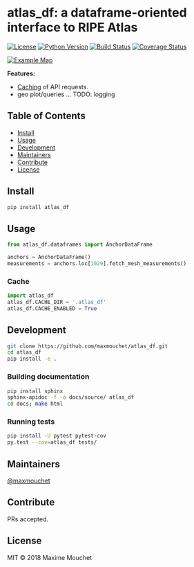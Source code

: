 # atlas_df: a dataframe-oriented interface to RIPE Atlas

[![License](https://img.shields.io/badge/license-MIT-blue.svg?style=flat)](https://github.com/maxmouchet/atlas_df/blob/master/LICENSE)
[![Python Version](https://img.shields.io/badge/python-3-blue.svg?style=flat)](#)
[![Build Status](https://travis-ci.org/maxmouchet/atlas_df.svg?branch=master)](https://travis-ci.org/maxmouchet/atlas_df)
[![Coverage Status](https://coveralls.io/repos/github/maxmouchet/atlas_df/badge.svg?branch=master)](https://coveralls.io/github/maxmouchet/atlas_df?branch=master)

[![Example Map](https://github.com/maxmouchet/atlas_df/blob/master/examples/1001_map.png)](#)

**Features:**
- [Caching](#cache) of API requests.
- geo plot/queries ...
TODO: logging

## Table of Contents

- [Install](#install)
- [Usage](#usage)
- [Development](#development)
- [Maintainers](#maintainers)
- [Contribute](#contribute)
- [License](#license)

## Install

```bash
pip install atlas_df
```

## Usage

```python
from atlas_df.dataframes import AnchorDataFrame

anchors = AnchorDataFrame()
measurements = anchors.loc[1029].fetch_mesh_measurements()
```

### Cache

```python
import atlas_df
atlas_df.CACHE_DIR = '.atlas_df'
atlas_df.CACHE_ENABLED = True
```

## Development

```bash
git clone https://github.com/maxmouchet/atlas_df.git
cd atlas_df
pip install -e .
```

### Building documentation

```bash
pip install sphinx
sphinx-apidoc -f -o docs/source/ atlas_df
cd docs; make html
```

### Running tests

```bash
pip install -U pytest pytest-cov
py.test --cov=atlas_df tests/
```

## Maintainers

[@maxmouchet](https://github.com/maxmouchet)

## Contribute

PRs accepted.

## License

MIT © 2018 Maxime Mouchet
